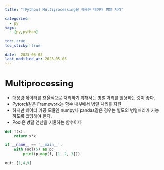 ```yaml
---
title: "[Python] Multiprocessing을 이용한 데이터 병렬 처리"

categories:
  - py
tags:
  - [py,python]

toc: true
toc_sticky: true

date:  2023-05-03
last_modified_at: 2023-05-03
---
```


# Multiprocessing

- 대용량 데이터를 효율적으로 처리하기 위해서는 병렬 처리를 활용하는 것이 좋다.
- Pytorch같은 Framework는 함수 내부에서 병렬 처리를 지원
- 하지만 데이터 가공 모듈인 numpy나 pandas같은 경우는 별도의 병렬처리가 가능하도록 코딩해야 한다.
- Pool은 병렬 연산을 지원하는 함수이다.

```python
def f(x):
    return x*x

if __name__ == '__main__':
    with Pool(5) as p:
        print(p.map(f, [1, 2, 3]))

out: [1,4,9]
```    
